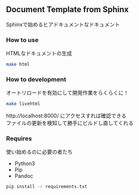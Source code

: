Document Template from Sphinx
---

Sphinxで始めるヒアドキュメントなドキュメント  

### How to use
HTMLなドキュメントの生成  
```sh
make html
```

### How to development
オートリロードを有効にして開発作業をらくらくに！  
```sh
make livehtml
```
http://localhost:8000/ にアクセスすれば確認できる  
ファイルの更新を検知して勝手にビルドし直してくれる  

### Requires
使い始めるのに必要の者たち
- Python3
- Pip
- Pandoc
```sh
pip install -r requirements.txt
```

